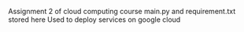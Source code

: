 Assignment 2 of cloud computing course
main.py and requirement.txt stored here
Used to deploy services on google cloud
